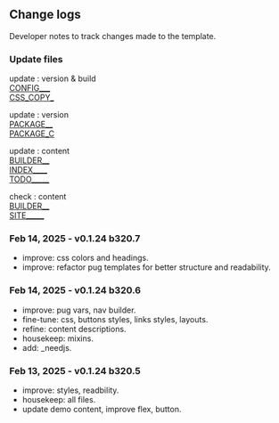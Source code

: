 ## Change logs

Developer notes to track changes made to the template.

### Update files

update : version & build  
[CONFIG___](_configs.pug)  
[CSS_COPY_](styles/gulp_css/_copyright.scss)  

update : version  
[PACKAGE__](package.json)  
[PACKAGE_C](package-copy.json)  

update : content  
[BUILDER__](_BUILDER_vars.pug)  
[INDEX____](pages/index.html.pug)  
[TODO_____](todos/TODO.md)  

check : content  
[BUILDER__](README.md)  
[SITE_____](../ace/README.md)  

### Feb 14, 2025 - v0.1.24 b320.7
- improve: css colors and headings.
- improve: refactor pug templates for better structure and readability.

### Feb 14, 2025 - v0.1.24 b320.6
- improve: pug vars, nav builder.
- fine-tune: css, buttons styles, links styles, layouts.
- refine: content descriptions.
- housekeep: mixins.
- add: _needjs.

### Feb 13, 2025 - v0.1.24 b320.5
- improve: styles, readbility.
- housekeep: all files.
- update demo content, improve flex, button.
